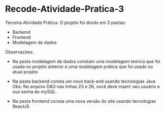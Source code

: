 # Recode-Atividade-Pratica-3
Terceira Atividade Prática.
O projeto foi divido em 3 pastas:
- Backend
- Frontend
- Modelagem de dados

Observações:
- Na pasta modelagem de dados constam uma modelagem teórica que foi usada no projeto anterior e uma modelagem prática que foi usado no atual projeto

- Na pasta backend consta um novo back-end usando tecnologias Java
Obs: No arquivo DAO nas linhas 23 e 26, você deve inserir seu usuário e sua senha do mySQL.

- Na pasta frontend consta uma nova versão do site usando tecnologias ReactJS
